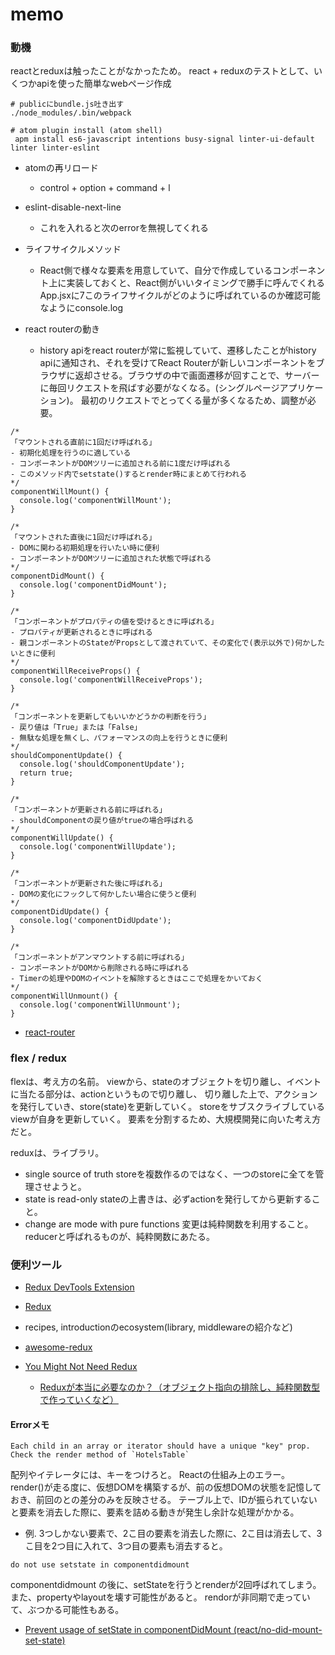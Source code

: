memo
===

### 動機

reactとreduxは触ったことがなかったため。
react + reduxのテストとして、いくつかapiを使った簡単なwebページ作成


```
# publicにbundle.js吐き出す
./node_modules/.bin/webpack

# atom plugin install (atom shell)
 apm install es6-javascript intentions busy-signal linter-ui-default linter linter-eslint
```

- atomの再リロード
  - control + option + command + l

- eslint-disable-next-line
  - これを入れると次のerrorを無視してくれる

- ライフサイクルメソッド
  - React側で様々な要素を用意していて、自分で作成しているコンポーネント上に実装しておくと、React側がいいタイミングで勝手に呼んでくれる
    App.jsxに7このライフサイクルがどのように呼ばれているのか確認可能なようにconsole.log

- react routerの動き
  - history apiをreact routerが常に監視していて、遷移したことがhistory apiに通知され、それを受けてReact Routerが新しいコンポーネントをブラウザに返却させる。ブラウザの中で画面遷移が回すことで、サーバーに毎回リクエストを飛ばす必要がなくなる。(シングルページアプリケーション)。
  最初のリクエストでとってくる量が多くなるため、調整が必要。

```
/*
「マウントされる直前に1回だけ呼ばれる」
- 初期化処理を行うのに適している
- コンポーネントがDOMツリーに追加される前に1度だけ呼ばれる
- このメソッド内でsetstate()するとrender時にまとめて行われる
*/
componentWillMount() {
  console.log('componentWillMount');
}

/*
「マウントされた直後に1回だけ呼ばれる」
- DOMに関わる初期処理を行いたい時に便利
- コンポーネントがDOMツリーに追加された状態で呼ばれる
*/
componentDidMount() {
  console.log('componentDidMount');
}

/*
「コンポーネントがプロパティの値を受けるときに呼ばれる」
- プロパティが更新されるときに呼ばれる
- 親コンポーネントのStateがPropsとして渡されていて、その変化で(表示以外で)何かしたいときに便利
*/
componentWillReceiveProps() {
  console.log('componentWillReceiveProps');
}

/*
「コンポーネントを更新してもいいかどうかの判断を行う」
- 戻り値は「True」または「False」
- 無駄な処理を無くし、パフォーマンスの向上を行うときに便利
*/
shouldComponentUpdate() {
  console.log('shouldComponentUpdate');
  return true;
}

/*
「コンポーネントが更新される前に呼ばれる」
- shouldComponentの戻り値がtrueの場合呼ばれる
*/
componentWillUpdate() {
  console.log('componentWillUpdate');
}

/*
「コンポーネントが更新された後に呼ばれる」
- DOMの変化にフックして何かしたい場合に使うと便利
*/
componentDidUpdate() {
  console.log('componentDidUpdate');
}

/*
「コンポーネントがアンマウントする前に呼ばれる」
- コンポーネントがDOMから削除される時に呼ばれる
- Timerの処理やDOMのイベントを解除するときはここで処理をかいておく
*/
componentWillUnmount() {
  console.log('componentWillUnmount');
}

```

 - [react-router](https://reacttraining.com/react-router/web/guides/philosophy)

### flex / redux

flexは、考え方の名前。
viewから、stateのオブジェクトを切り離し、イベントに当たる部分は、actionというもので切り離し、
切り離した上で、アクションを発行していき、store(state)を更新していく。
storeをサブスクライブしているviewが自身を更新していく。
要素を分割するため、大規模開発に向いた考え方だと。

reduxは、ライブラリ。
  - single source of truth
    storeを複数作るのではなく、一つのstoreに全てを管理させようと。
  - state is read-only
    stateの上書きは、必ずactionを発行してから更新すること。
  - change are mode with pure functions
    変更は純粋関数を利用すること。
    reducerと呼ばれるものが、純粋関数にあたる。

### 便利ツール
 - [Redux DevTools Extension](http://extension.remotedev.io/)

 - [Redux](http://redux.js.org)
  - recipes, introductionのecosystem(library, middlewareの紹介など)
  - [awesome-redux](https://github.com/xgrommx/awesome-redux)
  - [You Might Not Need Redux](https://medium.com/@dan_abramov/you-might-not-need-redux-be46360cf367)
    - [Reduxが本当に必要なのか？（オブジェクト指向の排除し、純粋関数型で作っていくなど）](https://mae.chab.in/archives/2937)

#### Errorメモ

```
Each child in an array or iterator should have a unique "key" prop. Check the render method of `HotelsTable`
```

配列やイテレータには、キーをつけろと。
Reactの仕組み上のエラー。
render()が走る度に、仮想DOMを構築するが、前の仮想DOMの状態を記憶しておき、前回のとの差分のみを反映させる。
テーブル上で、IDが振られていないと要素を消去した際に、要素を詰める動きが発生し余計な処理がかかる。

 - 例. 3つしかない要素で、2こ目の要素を消去した際に、2こ目は消去して、3こ目を2つ目に入れて、3つ目の要素も消去すると。


```
do not use setstate in componentdidmount
```
componentdidmount の後に、setStateを行うとrenderが2回呼ばれてしまう。
また、propertyやlayoutを壊す可能性があると。
rendorが非同期で走っていて、ぶつかる可能性もある。

 - [Prevent usage of setState in componentDidMount (react/no-did-mount-set-state)](https://github.com/yannickcr/eslint-plugin-react/blob/master/docs/rules/no-did-mount-set-state.md)
